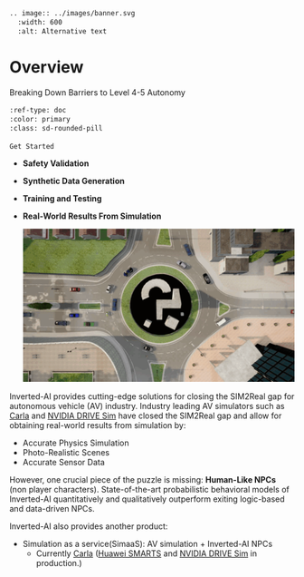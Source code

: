 ```{eval-rst}
.. image:: ../images/banner.svg
  :width: 600
  :alt: Alternative text
```

# Overview

<!-- Content -->

Breaking Down Barriers to Level 4-5 Autonomy

```{button-ref} quickstart
:ref-type: doc
:color: primary
:class: sd-rounded-pill

Get Started
```

- **Safety Validation**
- **Synthetic Data Generation**
- **Training and Testing**
- **Real-World Results From Simulation**

  ![](../images/top_camera.gif)

Inverted-AI provides cutting-edge solutions for closing the SIM2Real gap for autonomous vehicle (AV) industry.
Industry leading AV simulators such as [Carla](https://carla.org/) and [NVIDIA DRIVE Sim](https://www.nvidia.com/en-us/self-driving-cars/simulation/) have closed the SIM2Real gap and allow for obtaining real-world results from simulation by:

- Accurate Physics Simulation
- Photo-Realistic Scenes
- Accurate Sensor Data

However, one crucial piece of the puzzle is missing: **Human-Like NPCs** (non player characters).
State-of-the-art probabilistic behavioral models of Inverted-AI quantitatively and qualitatively outperform exiting logic-based and data-driven NPCs.

Inverted-AI also provides another product:

- Simulation as a service(SimaaS): AV simulation + Inverted-AI NPCs
  - Currently [Carla](https://carla.org/) ([Huawei SMARTS](https://github.com/huawei-noah/SMARTS) and [NVIDIA DRIVE Sim](https://www.nvidia.com/en-us/self-driving-cars/simulation/) in production.)
